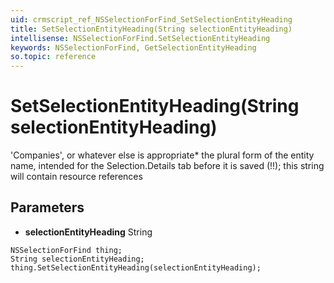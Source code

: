 ```yaml
---
uid: crmscript_ref_NSSelectionForFind_SetSelectionEntityHeading
title: SetSelectionEntityHeading(String selectionEntityHeading)
intellisense: NSSelectionForFind.SetSelectionEntityHeading
keywords: NSSelectionForFind, GetSelectionEntityHeading
so.topic: reference
---
```


# SetSelectionEntityHeading(String selectionEntityHeading)

'Companies', or whatever else is appropriate* the plural form of the entity name, intended for the Selection.Details tab before it is saved (!!); this string will contain resource references

## Parameters

* **selectionEntityHeading** String

```crmscript
NSSelectionForFind thing;
String selectionEntityHeading;
thing.SetSelectionEntityHeading(selectionEntityHeading);
```

